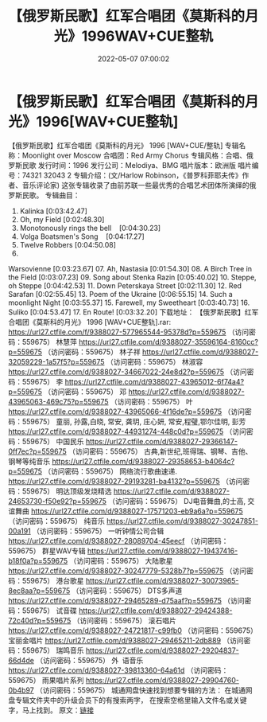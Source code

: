 ﻿---
title: 【俄罗斯民歌】红军合唱团《莫斯科的月光》1996WAV+CUE整轨
date: 2022-05-07 07:00:02
categories: 外语音乐
tags: 外语音乐
---
# 【俄罗斯民歌】红军合唱团《莫斯科的月光》1996[WAV+CUE整轨]

【俄罗斯民歌】红军合唱团《莫斯科的月光》 1996
[WAV+CUE/整轨]
专辑名称：Moonlight over
Moscow
合唱团：Red Army
Chorus
专辑风格：合唱、俄罗斯民歌
发行时间：1996
发行公司：Melodiya、BMG
唱片版本：欧洲版
唱片编号：74321 32043 2
专辑介绍：(文/Harlow
Robinson，《普罗科菲耶夫传》作者、音乐评论家)
这张专辑收录了由前苏联一些最优秀的合唱艺术团体所演绎的俄罗斯民歌。
专辑曲目：
01. Kalinka
[0:03:42.47]
02. Oh, my
Field
[0:02:48.30]
03. Monotonously rings the
bell    [0:04:30.23]
04. Volga Boatsmen's
Song    [0:04:17.27]
05. Twelve
Robbers
[0:04:50.08]
06.
Warsovienne
[0:03:23.67]
07. Ah,
Nastasia
[0:01:54.30]
08. A Birch Tree in the
Field
[0:03:07.23]
09. Song about Stenka
Razin
[0:05:40.02]
10. Steppe, oh
Steppe
[0:04:42.53]
11. Down Peterskaya
Street
[0:02:11.30]
12. Red
Sarafan
[0:02:55.45]
13. Poem of the
Ukraine
[0:06:55.15]
14. Such a moonlight
Night
[0:03:55.37]
15. Farewell, my
Sweetheart
[0:03:40.73]
16. Suliko
[0:04:53.47]
17. En Route!
[0:03:32.20]
下载地址：
【俄罗斯民歌】红军合唱团《莫斯科的月光》 1996 [WAV+CUE整轨].rar: https://url27.ctfile.com/f/9388027-577965544-95378d?p=559675
（访问密码：559675）
林慧萍
https://url27.ctfile.com/d/9388027-35596164-8160cc?p=559675
（访问密码：559675）
林子祥
https://url27.ctfile.com/d/9388027-32059229-1a57f5?p=559675
（访问密码：559675）
林淑容
https://url27.ctfile.com/d/9388027-34667022-24e8d2?p=559675
（访问密码：559675）
李
https://url27.ctfile.com/d/9388027-43965012-6f74a4?p=559675
（访问密码：559675）
邓
https://url27.ctfile.com/d/9388027-43965063-469c75?p=559675
（访问密码：559675）
叶
https://url27.ctfile.com/d/9388027-43965066-4f16de?p=559675
（访问密码：559675）
童丽, 孙露,白晓, 常安, 龚玥, 庄心妍, 常安,程璧,鄂尔佳明, 彭芳
https://url27.ctfile.com/d/9388027-44931274-448c0d?p=559675
（访问密码：559675）
中国民乐
https://url27.ctfile.com/d/9388027-29366147-0ff7ec?p=559675
（访问密码：559675）
古典,新世纪,班得瑞、钢琴、吉他、钢琴等纯音乐
https://url27.ctfile.com/d/9388027-29358653-b4064c?p=559675
（访问密码：559675）
网络流行歌曲速递.
https://url27.ctfile.com/d/9388027-29193281-ba4132?p=559675
（访问密码：559675）
明达顶级发烧精选
https://url27.ctfile.com/d/9388027-24653730-f50e92?p=559675
（访问密码：559675）
DJ电音舞曲,的士高, 交谊舞曲
https://url27.ctfile.com/d/9388027-17571203-eb9a6a?p=559675
（访问密码：559675）
纯音乐
https://url27.ctfile.com/d/9388027-30247851-00a191
（访问密码：559675）
一听钟情公司合辑
https://url27.ctfile.com/d/9388027-28089704-45eecf
（访问密码：559675）
群星WAV专辑
https://url27.ctfile.com/d/9388027-19437416-b18f0a?p=559675
（访问密码：559675）
大陆歌星
https://url27.ctfile.com/d/9388027-30247779-5328b7?p=559675
（访问密码：559675）
港台歌星
https://url27.ctfile.com/d/9388027-30073965-8ec8aa?p=559675
（访问密码：559675）
DTS多声道
https://url27.ctfile.com/d/9388027-29465289-d75aaf?p=559675
（访问密码：559675）
试音碟
https://url27.ctfile.com/d/9388027-29424388-72c40d?p=559675
（访问密码：559675）
滚石唱片
https://url27.ctfile.com/d/9388027-24721817-c99fb0
（访问密码：559675）
宝丽金唱片
https://url27.ctfile.com/d/9388027-29465211-2db889
（访问密码：559675）
瑞鸣音乐
https://url27.ctfile.com/d/9388027-29204837-66d4de
（访问密码：559675）
外  语音乐
https://url27.ctfile.com/d/9388027-39813360-64a61d
（访问密码：559675）
雨果唱片系列
https://url27.ctfile.com/d/9388027-29904760-0b4b97
（访问密码：559675）
城通网盘快速找到想要专辑的方法：
在城通网盘专辑文件夹中的升级会员下的有搜索两字，
在搜索空格里输入文件名或关键字，马上找到。
原文：[链接](https://blog.sina.com.cn/s/blog_1647c7e7601030x3y.html)